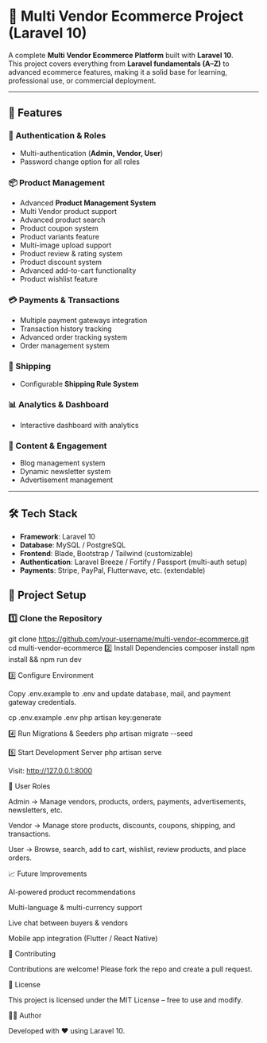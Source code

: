 # 🛒 Multi Vendor Ecommerce Project (Laravel 10)

A complete **Multi Vendor Ecommerce Platform** built with **Laravel 10**.  
This project covers everything from **Laravel fundamentals (A–Z)** to advanced ecommerce features, making it a solid base for learning, professional use, or commercial deployment.  

---

## 🚀 Features

### 🔑 Authentication & Roles
- Multi-authentication (**Admin, Vendor, User**)
- Password change option for all roles

### 📦 Product Management
- Advanced **Product Management System**
- Multi Vendor product support
- Advanced product search
- Product coupon system
- Product variants feature
- Multi-image upload support
- Product review & rating system
- Product discount system
- Advanced add-to-cart functionality
- Product wishlist feature

### 💳 Payments & Transactions
- Multiple payment gateways integration
- Transaction history tracking
- Advanced order tracking system
- Order management system

### 🚚 Shipping
- Configurable **Shipping Rule System**

### 📊 Analytics & Dashboard
- Interactive dashboard with analytics

### 📰 Content & Engagement
- Blog management system
- Dynamic newsletter system
- Advertisement management

---

## 🛠️ Tech Stack
- **Framework**: Laravel 10
- **Database**: MySQL / PostgreSQL
- **Frontend**: Blade, Bootstrap / Tailwind (customizable)
- **Authentication**: Laravel Breeze / Fortify / Passport (multi-auth setup)
- **Payments**: Stripe, PayPal, Flutterwave, etc. (extendable)


## 📂 Project Setup

### 1️⃣ Clone the Repository

git clone https://github.com/your-username/multi-vendor-ecommerce.git
cd multi-vendor-ecommerce
2️⃣ Install Dependencies
composer install
npm install && npm run dev

3️⃣ Configure Environment

Copy .env.example to .env and update database, mail, and payment gateway credentials.

cp .env.example .env
php artisan key:generate

4️⃣ Run Migrations & Seeders
php artisan migrate --seed

5️⃣ Start Development Server
php artisan serve


Visit: http://127.0.0.1:8000

👥 User Roles

Admin → Manage vendors, products, orders, payments, advertisements, newsletters, etc.

Vendor → Manage store products, discounts, coupons, shipping, and transactions.

User → Browse, search, add to cart, wishlist, review products, and place orders.


📈 Future Improvements

AI-powered product recommendations

Multi-language & multi-currency support

Live chat between buyers & vendors

Mobile app integration (Flutter / React Native)

🤝 Contributing

Contributions are welcome!
Please fork the repo and create a pull request.

📜 License

This project is licensed under the MIT License – free to use and modify.

👨‍💻 Author

Developed with ❤️ using Laravel 10.